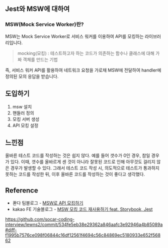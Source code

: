 ## Jest와 MSW에 대하여

### MSW(Mock Service Worker)란?

MSW는 Mock Service Worker로 서비스 워커를 이용하여 API를 모킹하는 라이브러리입니다. <br>

> mocking(모킹) : 테스트하고자 하는 코드가 의존하는 함수나 클래스에 대해 가짜 객체를 만드는 기법

즉, 서비스 워커 API를 활용하여 네트워크 요청을 가로채 MSW에 전달하여 handler에 정의된 모의 응답을 받습니다.

## 도입하기

1. msw 설치
2. 핸들러 정의
3. 모킹 서버 생성
4. API 모킹 설정

## 느낀점

올바른 테스트 코드를 작성하는 것은 쉽지 않다.
예를 들어 갯수가 0인 경우, 참일 경우가 있다.
이때, 갯수를 올바르게 센 것이 아니라 잘못된 코드로 인해 아무것도 걸리지 않은 경우가 발생할 수 있다.
그래서 테스트 코드 작성 시, 의도적으로 테스트가 통과하지 못하는 코드를 작성한 뒤, 이후 올바른 코드를 작성하는 것이 좋다고 생각했다.

## Reference

- 콴다 팀블로그 - [MSW로 API 모킹하기](https://blog.mathpresso.com/msw%EB%A1%9C-api-%EB%AA%A8%ED%82%B9%ED%95%98%EA%B8%B0-2d8a803c3d5c)
- kakao FE 기술블로그 - [MSW 모킹 코드 재사용하기 feat. Storybook, Jest](https://fe-developers.kakaoent.com/2022/220317-integrate-msw-storybook-jest/)

https://github.com/socar-coding-interview/lewns2/commit/534fe5eb38e29362a846aafc3e92946a4b85089a#diff-f1995b7576ce098f06844c16df12561f4694c56c84869ec5180933e652f56862
